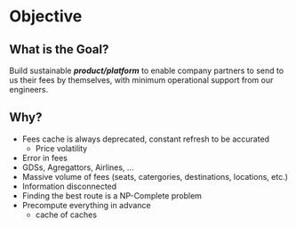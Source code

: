 # Objective

## What is the Goal?

Build sustainable ***product/platform*** to enable company partners to send to us their fees by themselves, with minimum operational support from our engineers.

## Why?

- Fees cache is always deprecated, constant refresh to be accurated
  - Price volatility
- Error in fees
- GDSs, Agregattors, Airlines, ...
- Massive volume of fees (seats, catergories, destinations, locations, etc.)
- Information disconnected
- Finding the best route is a NP-Complete problem
- Precompute everything in advance
  - cache of caches

